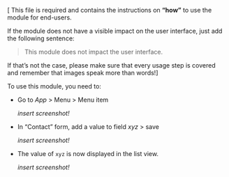 [ This file is required and contains the instructions on **“how”** to use the module for end-users. 

If the module does not have a visible impact on the user interface, just add the following sentence: 

> This module does not impact the user interface.

If that’s not the case, please make sure that every usage step is covered and remember that images speak more than words!]

To use this module, you need to:

- Go to *App* > Menu > Menu item

  *insert screenshot!*

- In “Contact” form, add a value to field *xyz* > save

  *insert screenshot!*

- The value of `xyz` is now displayed in the list view.

  *insert screenshot!*

